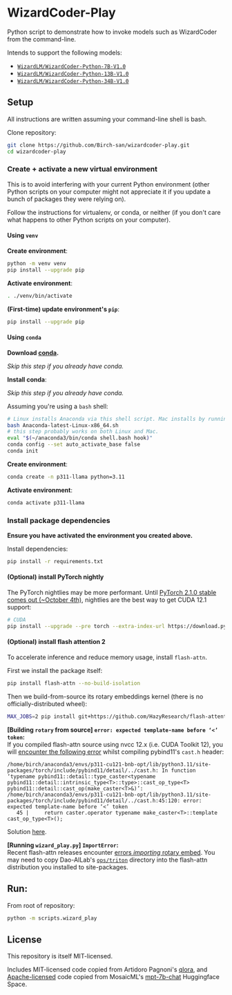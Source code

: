 # WizardCoder-Play

Python script to demonstrate how to invoke models such as WizardCoder from the command-line.

Intends to support the following models:

- [`WizardLM/WizardCoder-Python-7B-V1.0`](https://huggingface.co/WizardLM/WizardCoder-Python-7B-V1.0)
- [`WizardLM/WizardCoder-Python-13B-V1.0`](https://huggingface.co/WizardLM/WizardCoder-Python-13B-V1.0)
- [`WizardLM/WizardCoder-Python-34B-V1.0`](https://huggingface.co/WizardLM/WizardCoder-Python-34B-V1.0)

## Setup

All instructions are written assuming your command-line shell is bash.

Clone repository:

```bash
git clone https://github.com/Birch-san/wizardcoder-play.git
cd wizardcoder-play
```

### Create + activate a new virtual environment

This is to avoid interfering with your current Python environment (other Python scripts on your computer might not appreciate it if you update a bunch of packages they were relying on).

Follow the instructions for virtualenv, or conda, or neither (if you don't care what happens to other Python scripts on your computer).

#### Using `venv`

**Create environment**:

```bash
python -m venv venv
pip install --upgrade pip
```

**Activate environment**:

```bash
. ./venv/bin/activate
```

**(First-time) update environment's `pip`**:

```bash
pip install --upgrade pip
```

#### Using `conda`

**Download [conda](https://www.anaconda.com/products/distribution).**

_Skip this step if you already have conda._

**Install conda**:

_Skip this step if you already have conda._

Assuming you're using a `bash` shell:

```bash
# Linux installs Anaconda via this shell script. Mac installs by running a .pkg installer.
bash Anaconda-latest-Linux-x86_64.sh
# this step probably works on both Linux and Mac.
eval "$(~/anaconda3/bin/conda shell.bash hook)"
conda config --set auto_activate_base false
conda init
```

**Create environment**:

```bash
conda create -n p311-llama python=3.11
```

**Activate environment**:

```bash
conda activate p311-llama
```

### Install package dependencies

**Ensure you have activated the environment you created above.**

Install dependencies:

```bash
pip install -r requirements.txt
```

#### (Optional) install PyTorch nightly

The PyTorch nightlies may be more performant. Until [PyTorch 2.1.0 stable comes out (~October 4th)](https://github.com/pytorch/pytorch/issues/86566#issuecomment-1706075651), nightlies are the best way to get CUDA 12.1 support:

```bash
# CUDA
pip install --upgrade --pre torch --extra-index-url https://download.pytorch.org/whl/nightly/cu121
```

#### (Optional) install flash attention 2

To accelerate inference and reduce memory usage, install `flash-attn`.

First we install the package itself:

```bash
pip install flash-attn --no-build-isolation
```

Then we build-from-source its rotary embeddings kernel (there is no officially-distributed wheel):

```bash
MAX_JOBS=2 pip install git+https://github.com/HazyResearch/flash-attention.git#subdirectory=csrc/rotary
```

**[Building `rotary` from source] `error: expected template-name before ‘<’ token`:**  
If you compiled flash-attn source using nvcc 12.x (i.e. CUDA Toolkit 12), you will [encounter the following error](https://github.com/pybind/pybind11/issues/4606) whilst compiling pybind11's `cast.h` header:

```
/home/birch/anaconda3/envs/p311-cu121-bnb-opt/lib/python3.11/site-packages/torch/include/pybind11/detail/../cast.h: In function ‘typename pybind11::detail::type_caster<typename pybind11::detail::intrinsic_type<T>::type>::cast_op_type<T> pybind11::detail::cast_op(make_caster<T>&)’:
/home/birch/anaconda3/envs/p311-cu121-bnb-opt/lib/python3.11/site-packages/torch/include/pybind11/detail/../cast.h:45:120: error: expected template-name before ‘<’ token
   45 |     return caster.operator typename make_caster<T>::template cast_op_type<T>();
```

Solution [here](https://github.com/Dao-AILab/flash-attention/issues/484#issuecomment-1706843478).

**[Running `wizard_play.py`] `ImportError`:**  
Recent flash-attn releases encounter [errors _importing_ rotary embed](https://github.com/Dao-AILab/flash-attention/issues/519). You may need to copy Dao-AILab's [`ops/triton`](https://github.com/Dao-AILab/flash-attention/tree/main/flash_attn/ops/triton) directory into the flash-attn distribution you installed to site-packages.

## Run:

From root of repository:

```bash
python -m scripts.wizard_play
```

## License

This repository is itself MIT-licensed.

Includes MIT-licensed code copied from Artidoro Pagnoni's [qlora](https://github.com/artidoro/qlora), and [Apache-licensed](licenses/MosaicML-mpt-7b-chat-hf-space.Apache.LICENSE.txt) code copied from MosaicML's [mpt-7b-chat](https://huggingface.co/spaces/mosaicml/mpt-7b-chat/blob/main/app.py) Huggingface Space.